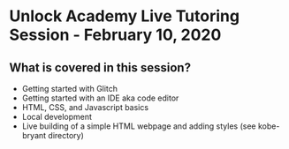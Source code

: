 # Unlock Academy Live Tutoring Session - February 10, 2020

## What is covered in this session?

- Getting started with Glitch
- Getting started with an IDE aka code editor
- HTML, CSS, and Javascript basics
- Local development
- Live building of a simple HTML webpage and adding styles (see kobe-bryant directory)
